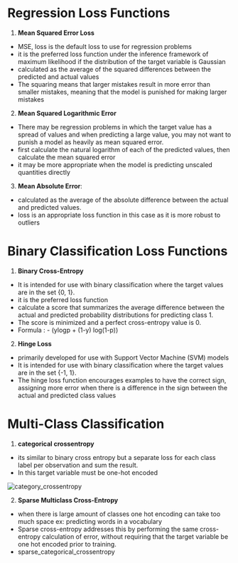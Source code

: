 # Regression Loss Functions

1) **Mean Squared Error Loss**
  - MSE, loss is the default loss to use for regression problems
  - it is the preferred loss function under the inference framework of maximum likelihood if the distribution of the target variable is Gaussian
  - calculated as the average of the squared differences between the predicted and actual values
  - The squaring means that larger mistakes result in more error than smaller mistakes, meaning that the model is punished for making larger mistakes

2) **Mean Squared Logarithmic Error**
  - There may be regression problems in which the target value has a spread of values and when predicting a large value, you may not want to punish a model as heavily as mean squared error.
  - first calculate the natural logarithm of each of the predicted values, then calculate the mean squared error
  - it may be more appropriate when the model is predicting unscaled quantities directly

3) **Mean Absolute Error**:
  - calculated as the average of the absolute difference between the actual and predicted values.
  - loss is an appropriate loss function in this case as it is more robust to outliers

# Binary Classification Loss Functions

1) **Binary Cross-Entropy**
  - It is intended for use with binary classification where the target values are in the set {0, 1}.
  - it is the preferred loss function
  - calculate a score that summarizes the average difference between the actual and predicted probability distributions for predicting class 1.
  - The score is minimized and a perfect cross-entropy value is 0.
  - Formula : - (ylogp + (1-y) log(1-p))

2) **Hinge Loss**
  - primarily developed for use with Support Vector Machine (SVM) models
  - It is intended for use with binary classification where the target values are in the set {-1, 1}.
  - The hinge loss function encourages examples to have the correct sign, assigning more error when there is a difference in the sign between the actual and predicted class values

# Multi-Class Classification

1) **categorical crossentropy**
  - its similar to binary cross entropy but a separate loss for each class label per observation and sum the result.
  - In this target variable must be one-hot encoded
  
![category_crossentropy](https://user-images.githubusercontent.com/37735152/109477250-d19b4480-7a9d-11eb-97c6-633438f581e2.PNG)

2) **Sparse Multiclass Cross-Entropy**
  - when there is large amount of classes one hot encoding can take too much space ex: predicting words in a vocabulary
  -  Sparse cross-entropy addresses this by performing the same cross-entropy calculation of error, without requiring that the target variable be one hot encoded prior to training.
  - sparse_categorical_crossentropy






